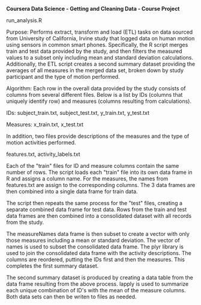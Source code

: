 **Coursera Data Science - Getting and Cleaning Data - Course Project**

run_analysis.R

Purpose: Performs extract, transform and load (ETL) tasks on data sourced from University of California, Irvine study that logged data on human motion using sensors in common smart phones. Specifically, the R script merges train and test data provided by the study, and then filters the measured values to a subset only including mean and standard deviation calculations. Additionally, the ETL script creates a second summary dataset providing the averages of all measures in the merged data set, broken down by study participant and the type of motion performed.

Algorithm: Each row in the overall data provided by the study consists of columns from several different files. Below is a list by IDs (columns that uniquely identify row) and measures (columns resulting from calculations).

IDs: 
subject_train.txt, 
subject_test.txt, 
y_train.txt, 
y_test.txt

Measures: 
x_train.txt, 
x_test.txt

In addition, two files provide descriptions of the measures and the type of motion activities performed.

features.txt, 
activity_labels.txt

Each of the "train" files for ID and measure columns contain the same number of rows. The script loads each "train" file into its own data frame in R and assigns a column name. For the measures, the names from features.txt are assign to the corresponding columns. The 3 data frames are then combined into a single data frame for train data. 

The script then repeats the same process for the "test" files, creating a separate combined data frame for test data. Rows from the train and test data frames are then combined into a consolidated dataset with all records from the study. 

The measureNames data frame is then subset to create a vector with only those measures including a mean or standard deviation. The vector of names is used to subset the consolidated data frame. The plyr library is used to join the consolidated data frame with the activity descriptions. The columns are reordered, putting the IDs first and then the measures.  This completes the first summary dataset.

The second summary dataset is produced by creating a data table from the data frame resulting from the above process. lapply is used to summarize each unique combination of ID's with the mean of the measure columns. Both data sets can then be writen to files as needed. 
